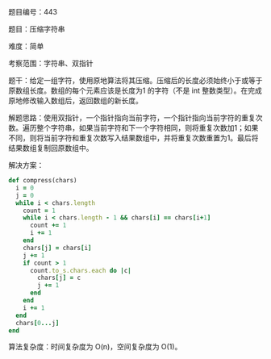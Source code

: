 题目编号：443

题目：压缩字符串

难度：简单

考察范围：字符串、双指针

题干：给定一组字符，使用原地算法将其压缩。压缩后的长度必须始终小于或等于原数组长度。数组的每个元素应该是长度为1 的字符（不是 int 整数类型）。在完成原地修改输入数组后，返回数组的新长度。

解题思路：使用双指针，一个指针指向当前字符，一个指针指向当前字符的重复次数。遍历整个字符串，如果当前字符和下一个字符相同，则将重复次数加1；如果不同，则将当前字符和重复次数写入结果数组中，并将重复次数重置为1。最后将结果数组复制回原数组中。

解决方案：

```ruby
def compress(chars)
  i = 0
  j = 0
  while i < chars.length
    count = 1
    while i < chars.length - 1 && chars[i] == chars[i+1]
      count += 1
      i += 1
    end
    chars[j] = chars[i]
    j += 1
    if count > 1
      count.to_s.chars.each do |c|
        chars[j] = c
        j += 1
      end
    end
    i += 1
  end
  chars[0...j]
end
```

算法复杂度：时间复杂度为 O(n)，空间复杂度为 O(1)。